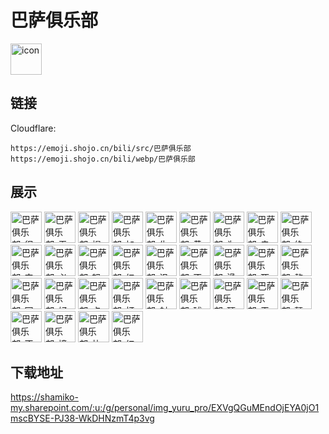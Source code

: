 # 巴萨俱乐部
<img src="https://emoji.shojo.cn/bili/src/巴萨俱乐部/icon.png" width="50" height="50" alt="icon">

## 链接
Cloudflare:
```
https://emoji.shojo.cn/bili/src/巴萨俱乐部
https://emoji.shojo.cn/bili/webp/巴萨俱乐部
```
## 展示
<img src="https://emoji.shojo.cn/bili/src/巴萨俱乐部/巴萨俱乐部-很慌.png" width="50" height="50" alt="巴萨俱乐部-很慌">
<img src="https://emoji.shojo.cn/bili/src/巴萨俱乐部/巴萨俱乐部-无语.png" width="50" height="50" alt="巴萨俱乐部-无语">
<img src="https://emoji.shojo.cn/bili/src/巴萨俱乐部/巴萨俱乐部-帽子戏法.png" width="50" height="50" alt="巴萨俱乐部-帽子戏法">
<img src="https://emoji.shojo.cn/bili/src/巴萨俱乐部/巴萨俱乐部-加油.png" width="50" height="50" alt="巴萨俱乐部-加油">
<img src="https://emoji.shojo.cn/bili/src/巴萨俱乐部/巴萨俱乐部-生气.png" width="50" height="50" alt="巴萨俱乐部-生气">
<img src="https://emoji.shojo.cn/bili/src/巴萨俱乐部/巴萨俱乐部-黄牌警告.png" width="50" height="50" alt="巴萨俱乐部-黄牌警告">
<img src="https://emoji.shojo.cn/bili/src/巴萨俱乐部/巴萨俱乐部-为什么.png" width="50" height="50" alt="巴萨俱乐部-为什么">
<img src="https://emoji.shojo.cn/bili/src/巴萨俱乐部/巴萨俱乐部-击掌.png" width="50" height="50" alt="巴萨俱乐部-击掌">
<img src="https://emoji.shojo.cn/bili/src/巴萨俱乐部/巴萨俱乐部-绝杀.png" width="50" height="50" alt="巴萨俱乐部-绝杀">
<img src="https://emoji.shojo.cn/bili/src/巴萨俱乐部/巴萨俱乐部-安慰.png" width="50" height="50" alt="巴萨俱乐部-安慰">
<img src="https://emoji.shojo.cn/bili/src/巴萨俱乐部/巴萨俱乐部-必胜.png" width="50" height="50" alt="巴萨俱乐部-必胜">
<img src="https://emoji.shojo.cn/bili/src/巴萨俱乐部/巴萨俱乐部-怒.png" width="50" height="50" alt="巴萨俱乐部-怒">
<img src="https://emoji.shojo.cn/bili/src/巴萨俱乐部/巴萨俱乐部-红牌罚下.png" width="50" height="50" alt="巴萨俱乐部-红牌罚下">
<img src="https://emoji.shojo.cn/bili/src/巴萨俱乐部/巴萨俱乐部-沮丧.png" width="50" height="50" alt="巴萨俱乐部-沮丧">
<img src="https://emoji.shojo.cn/bili/src/巴萨俱乐部/巴萨俱乐部-不甘心.png" width="50" height="50" alt="巴萨俱乐部-不甘心">
<img src="https://emoji.shojo.cn/bili/src/巴萨俱乐部/巴萨俱乐部-滑跪.png" width="50" height="50" alt="巴萨俱乐部-滑跪">
<img src="https://emoji.shojo.cn/bili/src/巴萨俱乐部/巴萨俱乐部-死守.png" width="50" height="50" alt="巴萨俱乐部-死守">
<img src="https://emoji.shojo.cn/bili/src/巴萨俱乐部/巴萨俱乐部-熬夜.png" width="50" height="50" alt="巴萨俱乐部-熬夜">
<img src="https://emoji.shojo.cn/bili/src/巴萨俱乐部/巴萨俱乐部-冠军.png" width="50" height="50" alt="巴萨俱乐部-冠军">
<img src="https://emoji.shojo.cn/bili/src/巴萨俱乐部/巴萨俱乐部-好球.png" width="50" height="50" alt="巴萨俱乐部-好球">
<img src="https://emoji.shojo.cn/bili/src/巴萨俱乐部/巴萨俱乐部-点球.png" width="50" height="50" alt="巴萨俱乐部-点球">
<img src="https://emoji.shojo.cn/bili/src/巴萨俱乐部/巴萨俱乐部-打脸.png" width="50" height="50" alt="巴萨俱乐部-打脸">
<img src="https://emoji.shojo.cn/bili/src/巴萨俱乐部/巴萨俱乐部-射门.png" width="50" height="50" alt="巴萨俱乐部-射门">
<img src="https://emoji.shojo.cn/bili/src/巴萨俱乐部/巴萨俱乐部-球进啦！.png" width="50" height="50" alt="巴萨俱乐部-球进啦！">
<img src="https://emoji.shojo.cn/bili/src/巴萨俱乐部/巴萨俱乐部-顶你.png" width="50" height="50" alt="巴萨俱乐部-顶你">
<img src="https://emoji.shojo.cn/bili/src/巴萨俱乐部/巴萨俱乐部-干杯.png" width="50" height="50" alt="巴萨俱乐部-干杯">
<img src="https://emoji.shojo.cn/bili/src/巴萨俱乐部/巴萨俱乐部-颠球.png" width="50" height="50" alt="巴萨俱乐部-颠球">
<img src="https://emoji.shojo.cn/bili/src/巴萨俱乐部/巴萨俱乐部-不忍直视.png" width="50" height="50" alt="巴萨俱乐部-不忍直视">
<img src="https://emoji.shojo.cn/bili/src/巴萨俱乐部/巴萨俱乐部-撞胸.png" width="50" height="50" alt="巴萨俱乐部-撞胸">
<img src="https://emoji.shojo.cn/bili/src/巴萨俱乐部/巴萨俱乐部-扑球.png" width="50" height="50" alt="巴萨俱乐部-扑球">
<img src="https://emoji.shojo.cn/bili/src/巴萨俱乐部/巴萨俱乐部-红蓝巴萨.png" width="50" height="50" alt="巴萨俱乐部-红蓝巴萨">

## 下载地址

https://shamiko-my.sharepoint.com/:u:/g/personal/img_yuru_pro/EXVgQGuMEndOjEYA0jO1mscBYSE-PJ38-WkDHNzmT4p3vg